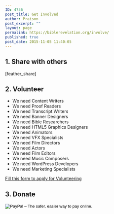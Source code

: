 ```yaml
---
ID: 4756
post_title: Get Involved
author: Praison
post_excerpt: ""
layout: page
permalink: https://biblerevelation.org/involve/
published: true
post_date: 2015-11-05 11:40:05
---
```

<h2><strong>1. Share with others</strong></h2>
[feather_share]
<h2><strong>2. Volunteer</strong></h2>
<ul>
 	<li>We need Content Writers</li>
 	<li>We need Proof Readers</li>
 	<li>We need Transcript Writers</li>
 	<li>We need Banner Designers</li>
 	<li>We need Bible Researchers</li>
 	<li>We need HTML5 Graphics Designers</li>
 	<li>We need Animators</li>
 	<li>We need VFX Specialists</li>
 	<li>We need Film Directors</li>
 	<li>We need Actors</li>
 	<li>We need Film Editors</li>
 	<li>We need Music Composers</li>
 	<li>We need WordPress Developers</li>
 	<li>We need Marketing Specialists</li>
</ul>
<a title="Apply for Volunteering" href="/contact/">Fill this form to apply for Volunteering</a>
<h2><strong>3. Donate</strong></h2>
<form action="https://www.paypal.com/cgi-bin/webscr" method="post" target="_top">
<input type="hidden" name="cmd" value="_s-xclick">
<input type="hidden" name="hosted_button_id" value="WZHEAR8AYPY8Y">
<input type="image" src="https://www.paypalobjects.com/en_GB/i/btn/btn_donate_LG.gif" border="0" name="submit" alt="PayPal – The safer, easier way to pay online.">
<img alt='' border="0" src="https://biblerevelation.org/wordpress/wp-content/uploads/2015/11/involve.gif" width="1" height="1">
</form>
